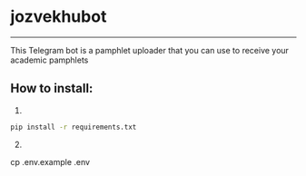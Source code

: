 # jozvekhubot
---
This Telegram bot is a pamphlet uploader that you can use to receive your academic pamphlets

## How to install:
1.
```bash
pip install -r requirements.txt
```
2. ```
cp .env.example .env

```
